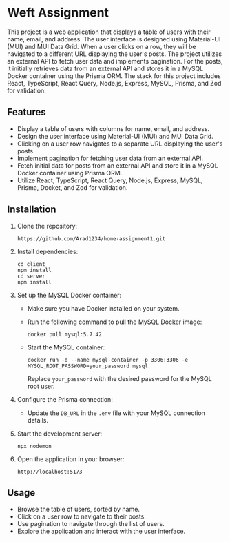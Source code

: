 # Weft Assignment

This project is a web application that displays a table of users with their name, email, and address. The user interface is designed using Material-UI (MUI) and MUI Data Grid. When a user clicks on a row, they will be navigated to a different URL displaying the user's posts. The project utilizes an external API to fetch user data and implements pagination. For the posts, it initially retrieves data from an external API and stores it in a MySQL Docker container using the Prisma ORM. The stack for this project includes React, TypeScript, React Query, Node.js, Express, MySQL, Prisma, and Zod for validation.

## Features

- Display a table of users with columns for name, email, and address.
- Design the user interface using Material-UI (MUI) and MUI Data Grid.
- Clicking on a user row navigates to a separate URL displaying the user's posts.
- Implement pagination for fetching user data from an external API.
- Fetch initial data for posts from an external API and store it in a MySQL Docker container using Prisma ORM.
- Utilize React, TypeScript, React Query, Node.js, Express, MySQL, Prisma, Docket, and Zod for validation.

## Installation

1. Clone the repository:

   ```shell
   https://github.com/Arad1234/home-assignment1.git
   ```

2. Install dependencies:

   ```shell
   cd client
   npm install
   cd server
   npm install
   ```

3. Set up the MySQL Docker container:

   - Make sure you have Docker installed on your system.
   - Run the following command to pull the MySQL Docker image:

     ```shell
     docker pull mysql:5.7.42
     ```

   - Start the MySQL container:

     ```shell
     docker run -d --name mysql-container -p 3306:3306 -e MYSQL_ROOT_PASSWORD=your_password mysql
     ```
     
     Replace `your_password` with the desired password for the MySQL root user.

4. Configure the Prisma connection:

   - Update the `DB_URL` in the `.env` file with your MySQL connection details.

5. Start the development server:

   ```shell
   npx nodemon
   ```

6. Open the application in your browser:

   ```
   http://localhost:5173
   ```

## Usage

- Browse the table of users, sorted by name.
- Click on a user row to navigate to their posts.
- Use pagination to navigate through the list of users.
- Explore the application and interact with the user interface.
